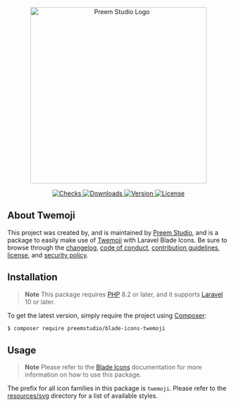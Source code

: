 <p align="center">
    <a href="https://preem.studio" target="_blank">
        <img src="https://raw.githubusercontent.com/PreemStudio/assets/main/logo-text.svg" width="400" alt="Preem Studio Logo" />
    </a>
</p>

<p align="center">
    <a href="https://github.com/PreemStudio/blade-icons-twemoji/actions">
        <img src="https://badge.sh/github/check-runs/PreemStudio/blade-icons-twemoji" alt="Checks" />
    </a>
    <a href="https://packagist.org/packages/preemstudio/blade-icons-twemoji">
        <img src="https://badge.sh/packagist/downloads/PreemStudio/blade-icons-twemoji" alt="Downloads" />
    </a>
    <a href="https://packagist.org/packages/preemstudio/blade-icons-twemoji">
        <img src="https://badge.sh/packagist/version/PreemStudio/blade-icons-twemoji" alt="Version" />
    </a>
    <a href="https://packagist.org/packages/preemstudio/blade-icons-twemoji">
        <img src="https://badge.sh/packagist/license/PreemStudio/blade-icons-twemoji" alt="License" />
    </a>
</p>

## About Twemoji

This project was created by, and is maintained by [Preem Studio](https://github.com/PreemStudio), and is a package to easily make use of [Twemoji](https://twemoji.com/) with Laravel Blade Icons. Be sure to browse through the [changelog](CHANGELOG.md), [code of conduct](.github/CODE_OF_CONDUCT.md), [contribution guidelines](.github/CONTRIBUTING.md), [license](LICENSE), and [security policy](.github/SECURITY.md).

## Installation

> **Note**
> This package requires [PHP](https://www.php.net/) 8.2 or later, and it supports [Laravel](https://laravel.com/) 10 or later.

To get the latest version, simply require the project using [Composer](https://getcomposer.org/):

```bash
$ composer require preemstudio/blade-icons-twemoji
```

## Usage

> **Note**
> Please refer to the [Blade Icons](https://github.com/PreemStudio/blade-icons) documentation for more information on how to use this package.

The prefix for all icon families in this package is `twemoji`. Please refer to the [resources/svg](/resources/svg) directory for a list of available styles.
